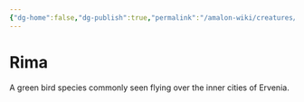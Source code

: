 ```yaml
---
{"dg-home":false,"dg-publish":true,"permalink":"/amalon-wiki/creatures/rima/","dgPassFrontmatter":true,"noteIcon":""}
---
```



# Rima

A green bird species commonly seen flying over the inner cities of Ervenia.
